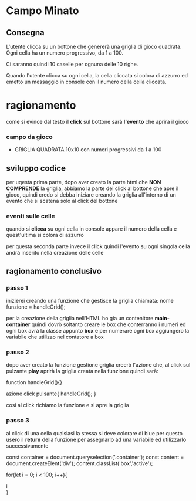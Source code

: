 # Campo Minato


## Consegna

L'utente clicca su un bottone che genererà una griglia di gioco quadrata.
Ogni cella ha un numero progressivo, da 1 a 100.

Ci saranno quindi 10 caselle per ognuna delle 10 righe.

Quando l'utente clicca su ogni cella, la cella cliccata si colora di azzurro ed emetto un messaggio in console con il numero della cella cliccata.

# ragionamento

come si evince dal testo il **click** sul bottone sarà **l'evento** che aprirà il gioco 

### campo da gioco

- GRIGLIA QUADRATA 10x10 con numeri progressivi da 1 a 100 

## sviluppo codice 

per uqesta prima parte, dopo aver creato la parte html che **NON COMPRENDE** 
la griglia, abbiamo la parte del click al bottone che apre il gioco, quindi credo si debba iniziare creando la griglia all'interno di un evento che si scatena solo al click del bottone


### eventi sulle celle

quando si **clicca** su ogni cella in console appare il numero della cella e quest'ultima si colora di azzurro 

per questa seconda parte invece il click quindi l'evento su ogni singola cella andrà inserito nella creazione delle celle 


## ragionamento conclusivo 

### passo 1
inizierei creando una funzione che gestisce la griglia chiamata:
nome funzione = handleGrid();

per la creazione della griglia nell'HTML ho gia un contenitore **main-container** quindi dovrò soltanto creare le box che conterranno i numeri ed ogni box avrà la classe appunto **box** e per numerare ogni box aggiungero la variabile che utilizzo nel contatore a box 

### passo 2

dopo aver creato la funzione gestione griglia creerò l'azione che, al click sul pulzante **play** aprirà la griglia creata nella funzione quindi sarà:

function handleGrid(){}

azione click pulsante{
    handleGrid();
}

cosi al click richiamo la funzione e si apre la griglia 

### passo 3

al click di una cella qualsiasi la stessa si deve colorare di blue per questo usero il **return** della funzione per assegnarlo ad una variabile ed utilizzarlo successivamente 

const container = document.queryselection('.container');
const content = document.createElent('div');
content.classList('box','active');

for(let i = 0; i < 100; i++){
    <div>i</div>
}
